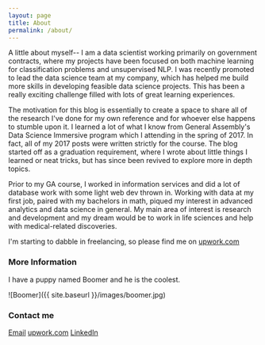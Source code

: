 ```yaml
---
layout: page
title: About
permalink: /about/
---
```


A little about myself-- I am a data scientist working primarily on government contracts, where my projects have been focused on both machine learning for classification problems and unsupervised NLP. I was recently promoted to lead the data science team at my company, which has helped me build more skills in developing feasible data science projects. This has been a really exciting challenge filled with lots of great learning experiences.

The motivation for this blog is essentially to create a space to share all of the research I've done for my own reference and for whoever else happens to stumble upon it. I learned a lot of what I know from General Assembly's Data Science Immersive program which I attending in the spring of 2017. In fact, all of my 2017 posts were written strictly for the course. The blog started off as a graduation requirement, where I wrote about little things I learned or neat tricks, but has since been revived to explore more in depth topics.

Prior to my GA course, I worked in information services and did a lot of database work with some light web dev thrown in. Working with data at my first job, paired with my bachelors in math, piqued my interest in advanced analytics and data science in general. My main area of interest is research and development and my dream would be to work in life sciences and help with medical-related discoveries.


I'm starting to dabble in freelancing, so please find me on [upwork.com](https://www.upwork.com/o/profiles/users/_~01dcf59a47898d5fd1/)

### More Information

I have a puppy named Boomer and he is the coolest.

![Boomer]({{ site.baseurl }}/images/boomer.jpg)

### Contact me
[Email](mailto:doylejma@gmail.com)
[upwork.com](https://www.upwork.com/o/profiles/users/_~01dcf59a47898d5fd1/)
[LinkedIn](https://www.linkedin.com/in/jdoyle2)
